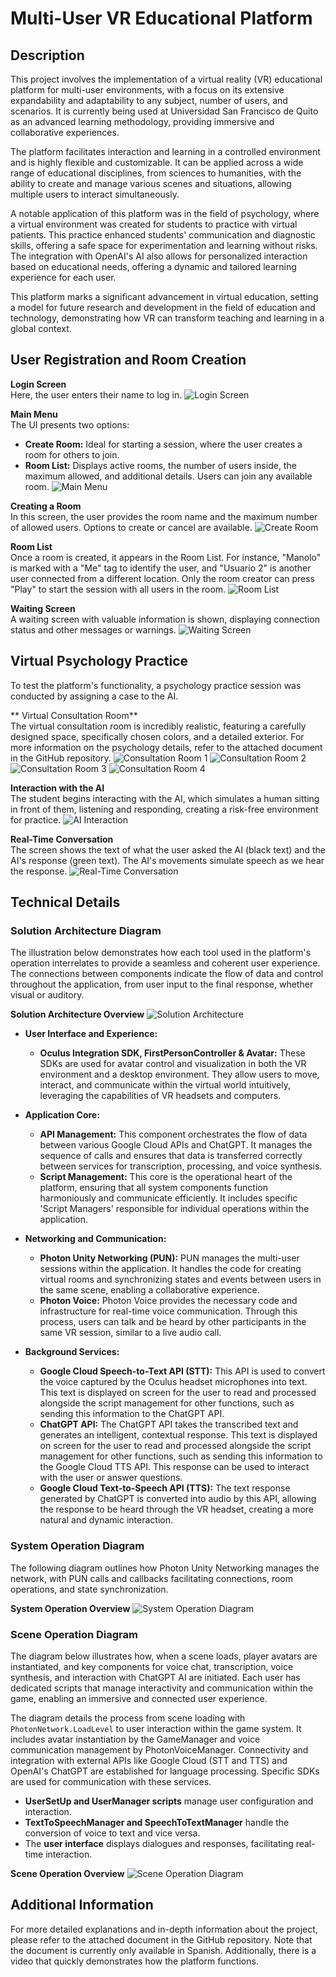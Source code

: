 # Multi-User VR Educational Platform

## Description
This project involves the implementation of a virtual reality (VR) educational platform for multi-user environments, with a focus on its extensive expandability and adaptability to any subject, number of users, and scenarios. It is currently being used at Universidad San Francisco de Quito as an advanced learning methodology, providing immersive and collaborative experiences.

The platform facilitates interaction and learning in a controlled environment and is highly flexible and customizable. It can be applied across a wide range of educational disciplines, from sciences to humanities, with the ability to create and manage various scenes and situations, allowing multiple users to interact simultaneously.

A notable application of this platform was in the field of psychology, where a virtual environment was created for students to practice with virtual patients. This practice enhanced students' communication and diagnostic skills, offering a safe space for experimentation and learning without risks. The integration with OpenAI's AI also allows for personalized interaction based on educational needs, offering a dynamic and tailored learning experience for each user.

This platform marks a significant advancement in virtual education, setting a model for future research and development in the field of education and technology, demonstrating how VR can transform teaching and learning in a global context.

## User Registration and Room Creation

**Login Screen**   
Here, the user enters their name to log in.
![Login Screen](./images/1.png)

**Main Menu**  
The UI presents two options:
- **Create Room:** Ideal for starting a session, where the user creates a room for others to join.
- **Room List:** Displays active rooms, the number of users inside, the maximum allowed, and additional details. Users can join any available room.
![Main Menu](./images/2.png)

**Creating a Room**  
In this screen, the user provides the room name and the maximum number of allowed users. Options to create or cancel are available.
![Create Room](./images/3.png)

**Room List**  
Once a room is created, it appears in the Room List. For instance, "Manolo" is marked with a "Me" tag to identify the user, and "Usuario 2" is another user connected from a different location. Only the room creator can press "Play" to start the session with all users in the room.
![Room List](./images/4.png)

**Waiting Screen**  
A waiting screen with valuable information is shown, displaying connection status and other messages or warnings.
![Waiting Screen](./images/5.png)

## Virtual Psychology Practice

To test the platform's functionality, a psychology practice session was conducted by assigning a case to the AI.

** Virtual Consultation Room**  
The virtual consultation room is incredibly realistic, featuring a carefully designed space, specifically chosen colors, and a detailed exterior. For more information on the psychology details, refer to the attached document in the GitHub repository.
![Consultation Room 1](./images/6.png)
![Consultation Room 2](./images/7.png)
![Consultation Room 3](./images/8.png)
![Consultation Room 4](./images/9.png)

**Interaction with the AI**  
The student begins interacting with the AI, which simulates a human sitting in front of them, listening and responding, creating a risk-free environment for practice.
![AI Interaction](./images/10.png)

**Real-Time Conversation**  
The screen shows the text of what the user asked the AI (black text) and the AI's response (green text). The AI's movements simulate speech as we hear the response.
![Real-Time Conversation](./images/11.png)

## Technical Details

### Solution Architecture Diagram
The illustration below demonstrates how each tool used in the platform's operation interrelates to provide a seamless and coherent user experience. The connections between components indicate the flow of data and control throughout the application, from user input to the final response, whether visual or auditory.

**Solution Architecture Overview**
![Solution Architecture](./images/12.png)

- **User Interface and Experience:**
  - **Oculus Integration SDK, FirstPersonController & Avatar:**
    These SDKs are used for avatar control and visualization in both the VR environment and a desktop environment. They allow users to move, interact, and communicate within the virtual world intuitively, leveraging the capabilities of VR headsets and computers.

- **Application Core:**
  - **API Management:**
    This component orchestrates the flow of data between various Google Cloud APIs and ChatGPT. It manages the sequence of calls and ensures that data is transferred correctly between services for transcription, processing, and voice synthesis.
  - **Script Management:**
    This core is the operational heart of the platform, ensuring that all system components function harmoniously and communicate efficiently. It includes specific 'Script Managers' responsible for individual operations within the application.

- **Networking and Communication:**
  - **Photon Unity Networking (PUN):**
    PUN manages the multi-user sessions within the application. It handles the code for creating virtual rooms and synchronizing states and events between users in the same scene, enabling a collaborative experience.
  - **Photon Voice:**
    Photon Voice provides the necessary code and infrastructure for real-time voice communication. Through this process, users can talk and be heard by other participants in the same VR session, similar to a live audio call.

- **Background Services:**
  - **Google Cloud Speech-to-Text API (STT):**
    This API is used to convert the voice captured by the Oculus headset microphones into text. This text is displayed on screen for the user to read and processed alongside the script management for other functions, such as sending this information to the ChatGPT API.
  - **ChatGPT API:**
    The ChatGPT API takes the transcribed text and generates an intelligent, contextual response. This text is displayed on screen for the user to read and processed alongside the script management for other functions, such as sending this information to the Google Cloud TTS API. This response can be used to interact with the user or answer questions.
  - **Google Cloud Text-to-Speech API (TTS):**
    The text response generated by ChatGPT is converted into audio by this API, allowing the response to be heard through the VR headset, creating a more natural and dynamic interaction.

### System Operation Diagram
The following diagram outlines how Photon Unity Networking manages the network, with PUN calls and callbacks facilitating connections, room operations, and state synchronization.

**System Operation Overview**
![System Operation Diagram](./images/13.png)

### Scene Operation Diagram
The diagram below illustrates how, when a scene loads, player avatars are instantiated, and key components for voice chat, transcription, voice synthesis, and interaction with ChatGPT AI are initiated. Each user has dedicated scripts that manage interactivity and communication within the game, enabling an immersive and connected user experience.

The diagram details the process from scene loading with `PhotonNetwork.LoadLevel` to user interaction within the game system. It includes avatar instantiation by the GameManager and voice communication management by PhotonVoiceManager. Connectivity and integration with external APIs like Google Cloud (STT and TTS) and OpenAI's ChatGPT are established for language processing. Specific SDKs are used for communication with these services.

- **UserSetUp and UserManager scripts** manage user configuration and interaction.
- **TextToSpeechManager and SpeechToTextManager** handle the conversion of voice to text and vice versa.
- The **user interface** displays dialogues and responses, facilitating real-time interaction.

**Scene Operation Overview**
![Scene Operation Diagram](./images/14.png)

## Additional Information
For more detailed explanations and in-depth information about the project, please refer to the attached document in the GitHub repository. Note that the document is currently only available in Spanish. Additionally, there is a video that quickly demonstrates how the platform functions.


